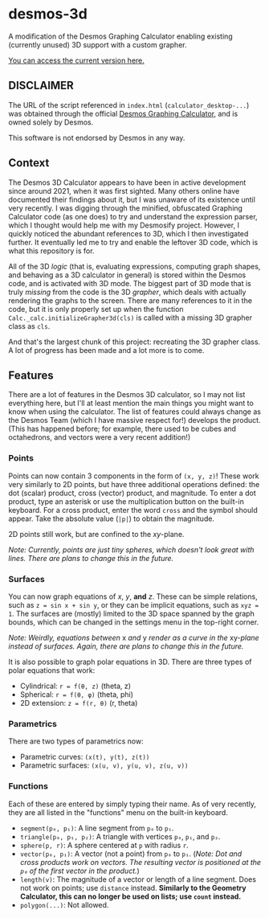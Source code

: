 # desmos-3d
A modification of the Desmos Graphing Calculator enabling existing (currently unused) 3D support with a custom grapher.

[You can access the current version here.](https://xarkenz.github.io/desmos-3d)

## DISCLAIMER
The URL of the script referenced in `index.html` (`calculator_desktop-...`)
was obtained through the official [Desmos Graphing Calculator](https://www.desmos.com/calculator),
and is owned solely by Desmos.

This software is not endorsed by Desmos in any way.

## Context
The Desmos 3D Calculator appears to have been in active development since around 2021, when it was first sighted.
Many others online have documented their findings about it, but I was unaware of its existence until very recently.
I was digging through the minified, obfuscated Graphing Calculator code (as one does) to try and understand
the expression parser, which I thought would help me with my Desmosify project. However, I quickly noticed the
abundant references to 3D, which I then investigated further. It eventually led me to try and enable the leftover 3D code,
which is what this repository is for.

All of the 3D *logic* (that is, evaluating expressions, computing graph shapes, and behaving as a 3D calculator in general)
is stored within the Desmos code, and is activated with 3D mode. The biggest part of 3D mode that is truly *missing* from
the code is the 3D *grapher*, which deals with actually rendering the graphs to the screen. There are many references to it
in the code, but it is only properly set up when the function `Calc._calc.initializeGrapher3d(cls)` is called with a
missing 3D grapher class as `cls`.

And that's the largest chunk of this project: recreating the 3D grapher class. A lot of progress has been made and
a lot more is to come.

## Features
There are a lot of features in the Desmos 3D calculator, so I may not list everything here, but I'll at least mention
the main things you might want to know when using the calculator. The list of features could always change
as the Desmos Team (which I have massive respect for!) develops the product. (This has happened before; for example,
there used to be cubes and octahedrons, and vectors were a very recent addition!)

### Points
Points can now contain 3 components in the form of `(x, y, z)`! These work very similarly to 2D points, but have
three additional operations defined: the dot (scalar) product, cross (vector) product, and magnitude. To enter a dot product,
type an asterisk or use the multiplication button on the built-in keyboard. For a cross product, enter the word
`cross` and the symbol should appear. Take the absolute value (`|p|`) to obtain the magnitude.

2D points still work, but are confined to the *xy*-plane.

*Note: Currently, points are just tiny spheres, which doesn't look great with lines. There are plans to change this in the future.*

### Surfaces
You can now graph equations of *x*, *y*, **and** *z*. These can be simple relations, such as `z = sin x + sin y`, or they can be
implicit equations, such as `xyz = 1`. The surfaces are (mostly) limited to the 3D space spanned by the graph bounds,
which can be changed in the settings menu in the top-right corner.

*Note: Weirdly, equations between* x *and* y *render as a curve in the* xy-*plane instead of surfaces. Again,*
*there are plans to change this in the future.*

It is also possible to graph polar equations in 3D. There are three types of polar equations that work:

- Cylindrical: `r = f(θ, z)` (theta, z)
- Spherical: `r = f(θ, φ)` (theta, phi)
- 2D extension: `z = f(r, θ)` (r, theta)

### Parametrics
There are two types of parametrics now:

- Parametric curves: `(x(t), y(t), z(t))`
- Parametric surfaces: `(x(u, v), y(u, v), z(u, v))`

### Functions
Each of these are entered by simply typing their name. As of very recently, they are all listed in the "functions" menu
on the built-in keyboard.

- `segment(p₀, p₁)`: A line segment from `p₀` to `p₁`.
- `triangle(p₀, p₁, p₂)`: A triangle with vertices `p₀`, `p₁`, and `p₂`.
- `sphere(p, r)`: A sphere centered at `p` with radius `r`.
- `vector(p₀, p₁)`: A vector (not a point) from `p₀` to `p₁`. (*Note: Dot and cross products work on vectors.
  The resulting vector is positioned at the `p₀` of the first vector in the product.*)
- `length(v)`: The magnitude of a vector or length of a line segment. Does not work on points; use `distance` instead.
  **Similarly to the Geometry Calculator, this can no longer be used on lists; use `count` instead.**
- `polygon(...)`: Not allowed.
